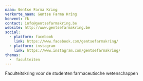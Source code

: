 ```yaml
---
naam: Gentse Farma Kring
verkorte_naam: Gentse Farma Kring
konvent: fk
contact: info@gentsefarmakring.be
website: http://www.gentsefarmakring.be
social: 
  - platform: facebook
    link: https://www.facebook.com/gentsefarmakring/
  - platform: instagram
    link: https://www.instagram.com/gentsefarmakring/
themas:
  -  faculteiten
---
```


Faculteitskring voor de studenten farmaceutische wetenschappen
